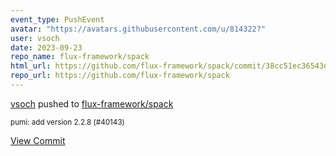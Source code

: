 ```yaml
---
event_type: PushEvent
avatar: "https://avatars.githubusercontent.com/u/814322?"
user: vsoch
date: 2023-09-23
repo_name: flux-framework/spack
html_url: https://github.com/flux-framework/spack/commit/38cc51ec36543d58469a2dc669b71d87674843dc
repo_url: https://github.com/flux-framework/spack
---
```


<a href='https://github.com/vsoch' target='_blank'>vsoch</a> pushed to <a href='https://github.com/flux-framework/spack' target='_blank'>flux-framework/spack</a>

<small>pumi: add version 2.2.8 (#40143)</small>

<a href='https://github.com/flux-framework/spack/commit/38cc51ec36543d58469a2dc669b71d87674843dc' target='_blank'>View Commit</a>